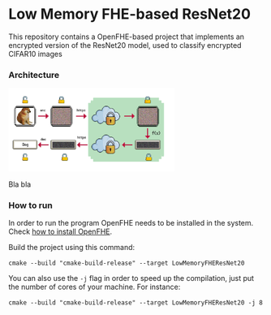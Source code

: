 # Low Memory FHE-based ResNet20
This repository contains a OpenFHE-based project that implements an encrypted version of the ResNet20 model, used to classify encrypted CIFAR10 images

### Architecture

<img src="img/architecture.png" alt="Architecture description" width=65%>

Bla bla

### How to run
In order to run the program OpenFHE needs to be installed in the system. Check [how to install OpenFHE](https://openfhe-development.readthedocs.io/en/latest/sphinx_rsts/intro/installation/installation.html).

Build the project using this command:
```
cmake --build "cmake-build-release" --target LowMemoryFHEResNet20
```
You can also use the `-j` flag in order to speed up the compilation, just put the number of cores of your machine. For instance:
```
cmake --build "cmake-build-release" --target LowMemoryFHEResNet20 -j 8
```
